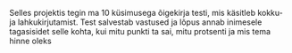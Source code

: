 Selles projektis tegin ma 10 küsimusega õigekirja testi, mis käsitleb kokku- ja lahkukirjutamist. Test salvestab vastused ja lõpus annab inimesele tagasisidet selle kohta, kui mitu punkti ta sai, mitu protsenti ja mis tema hinne oleks
